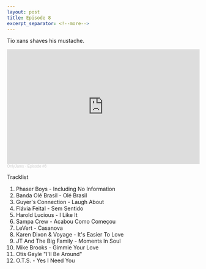 ```yaml
---
layout: post
title: Episode 8
excerpt_separator: <!--more-->
---
```

Tio xans shaves his mustache.
<iframe width="100%" height="300" scrolling="no" frameborder="no" allow="autoplay" src="https://w.soundcloud.com/player/?url=https%3A//api.soundcloud.com/tracks/929926828&color=%23ff5500&auto_play=false&hide_related=true&show_comments=false&show_user=true&show_reposts=false&show_teaser=true&visual=true"></iframe><div style="font-size: 10px; color: #cccccc;line-break: anywhere;word-break: normal;overflow: hidden;white-space: nowrap;text-overflow: ellipsis; font-family: Interstate,Lucida Grande,Lucida Sans Unicode,Lucida Sans,Garuda,Verdana,Tahoma,sans-serif;font-weight: 100;"><a href="https://soundcloud.com/onlyjamsradio" title="OnlyJams" target="_blank" style="color: #cccccc; text-decoration: none;">OnlyJams</a> · <a href="https://soundcloud.com/onlyjamsradio/episode-8" title="Episode #8" target="_blank" style="color: #cccccc; text-decoration: none;">Episode #8</a></div>
<!--more-->

Tracklist
1. Phaser Boys - Including No Information
2. Banda Olé Brasil - Olé Brasil
3. Guyer's Connection - Laugh About
4. Flávia Feital - Sem Sentido
5. Harold Lucious - I Like It
6. Sampa Crew - Acabou Como Começou
7. LeVert - Casanova
8. Karen Dixon & Voyage - It's Easier To Love
9. JT And The Big Family - Moments In Soul
10. Mike Brooks - Gimmie Your Love
11. Otis Gayle "I'll Be Around"
12. O.T.S. - Yes I Need You